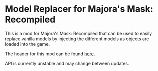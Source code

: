 # Model Replacer for Majora's Mask: Recompiled

This is a mod for Majora's Mask: Recompiled that can be used to easily replace vanilla models by injecting the different models as objects are loaded into the game.

The header for this mod can be found [here](https://github.com/Neirn/Z64Recomp_ModelReplacer/blob/main/include/modelreplacer_api.h).

API is currently unstable and may change between updates. 
